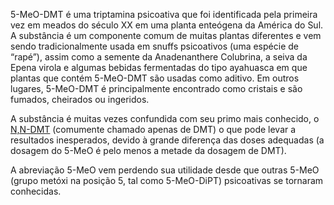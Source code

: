 5-MeO-DMT é uma triptamina psicoativa que foi identificada pela primeira vez em meados do século XX em uma planta enteógena da América do Sul. A substância é um componente comum de muitas plantas diferentes e vem sendo tradicionalmente usada em snuffs psicoativos (uma espécie de “rapé”), assim como a semente da Anadenanthere Colubrina, a seiva da Epena virola e algumas bebidas fermentadas do tipo ayahuasca em que plantas que contém 5-MeO-DMT são usadas como aditivo. Em outros lugares, 5-MeO-DMT é principalmente encontrado como cristais e são fumados, cheirados ou ingeridos.

A substância é muitas vezes confundida com seu primo mais conhecido, o [N,N-DMT](/psicoativos/dmt/) (comumente chamado apenas de DMT) o que pode levar a resultados inesperados, devido à grande diferença das doses adequadas (a dosagem do 5-MeO é pelo menos a metade da dosagem de DMT).

A abreviação 5-MeO vem perdendo sua utilidade desde que outras 5-MeO (grupo metóxi na posição 5, tal como 5-MeO-DiPT) psicoativas se tornaram conhecidas.
